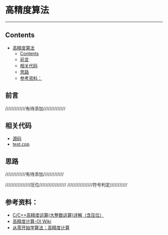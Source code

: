 # 高精度算法

---

## Contents

- [高精度算法](#高精度算法)
  - [Contents](#contents)
  - [前言](#前言)
  - [相关代码](#相关代码)
  - [思路](#思路)
  - [参考资料：](#参考资料)

## 前言

/////////////有待添加//////////////

## 相关代码

- [源码](Bignum.h)
- [test.cpp](test.cpp)

## 思路

/////////////有待添加/////////////

////////////////压位/////////////////
////////////////符号判定///////////

## 参考资料：

- [C/C++高精度运算(大整数运算)详解（含压位）](https://blog.csdn.net/weixin_41162823/article/details/80044079)
- [高精度计算-OI Wiki](https://oi-wiki.org/math/bignum/)
- [从零开始学算法：高精度计算](https://www.cnblogs.com/ECJTUACM-873284962/p/6509429.html)
